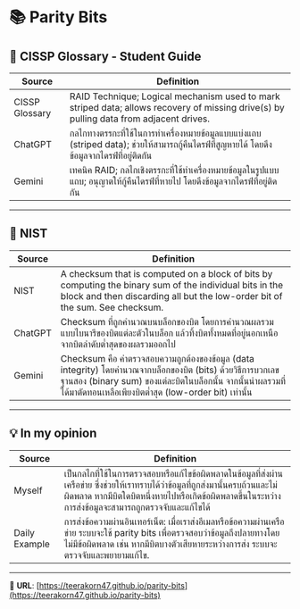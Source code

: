 # 📚 Parity Bits

## 📖 CISSP Glossary - Student Guide

| Source      | Definition                                                                                             |
|-------------|-------------------------------------------------------------------------------------------------------|
| CISSP Glossary | RAID Technique; Logical mechanism used to mark striped data; allows recovery of missing drive(s) by pulling data from adjacent drives. |
| ChatGPT     | กลไกทางตรรกะที่ใช้ในการทำเครื่องหมายข้อมูลแบบแบ่งแถบ (striped data); ช่วยให้สามารถกู้คืนไดรฟ์ที่สูญหายได้ โดยดึงข้อมูลจากไดรฟ์ที่อยู่ติดกัน |
| Gemini      | เทคนิค RAID; กลไกเชิงตรรกะที่ใช้ทำเครื่องหมายข้อมูลในรูปแบบแถบ; อนุญาตให้กู้คืนไดรฟ์ที่หายไป โดยดึงข้อมูลจากไดรฟ์ที่อยู่ติดกัน         |

---

## 📖 NIST

| Source      | Definition                                                                                             |
|-------------|-------------------------------------------------------------------------------------------------------|
| NIST        | A checksum that is computed on a block of bits by computing the binary sum of the individual bits in the block and then discarding all but the low-order bit of the sum. See checksum. |
| ChatGPT     | Checksum ที่ถูกคำนวณบนบล็อกของบิต โดยการคำนวณผลรวมแบบไบนารีของบิตแต่ละตัวในบล็อก แล้วทิ้งบิตทั้งหมดที่อยู่นอกเหนือจากบิตลำดับต่ำสุดของผลรวมออกไป |
| Gemini      | Checksum คือ ค่าตรวจสอบความถูกต้องของข้อมูล (data integrity) โดยคำนวณจากบล็อกของบิต (bits) ด้วยวิธีการบวกเลขฐานสอง (binary sum) ของแต่ละบิตในบล็อกนั้น จากนั้นนำผลรวมที่ได้มาตัดทอนเหลือเพียงบิตต่ำสุด (low-order bit) เท่านั้น |

---

## 💡 In my opinion

| Source        | Definition                                                                                          |
|---------------|----------------------------------------------------------------------------------------------------|
| Myself        | เป็นกลไกที่ใช้ในการตรวจสอบหรือแก้ไขข้อผิดพลาดในข้อมูลที่ส่งผ่านเครือข่าย ซึ่งช่วยให้เราทราบได้ว่าข้อมูลที่ถูกส่งมานั้นครบถ้วนและไม่ผิดพลาด หากมีบิตใดบิตหนึ่งหายไปหรือเกิดข้อผิดพลาดขึ้นในระหว่างการส่งข้อมูลจะสามารถถูกตรวจจับและแก้ไขได้                                                      |
| Daily Example | การส่งข้อความผ่านอินเทอร์เน็ต: เมื่อเราส่งอีเมลหรือข้อความผ่านเครือข่าย ระบบจะใช้ parity bits เพื่อตรวจสอบว่าข้อมูลถึงปลายทางโดยไม่มีข้อผิดพลาด เช่น หากมีบิตบางตัวเสียหายระหว่างการส่ง ระบบจะตรวจจับและพยายามแก้ไข. |

---

📁 **URL**: [https://teerakorn47.github.io/parity-bits](https://teerakorn47.github.io/parity-bits)
